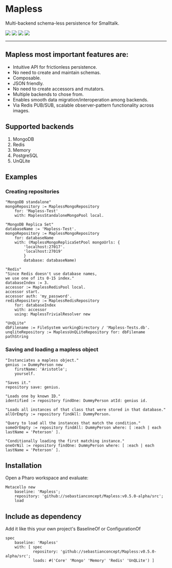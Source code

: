 # Mapless

Multi-backend schema-less persistence for Smalltalk.

<p align="left">
	<a href="https://github.com/sebastianconcept/Mapless/releases" alt="Releases">
		<img src="https://img.shields.io/github/v/tag/sebastianconcept/Mapless?label=release" /></a>
	<a href="https://github.com/sebastianconcept/Mapless/blob/develop/LICENSE" alt="License">
		<img src="https://img.shields.io/github/license/sebastianconcept/Mapless" /></a>
	<img src="https://img.shields.io/github/stars/sebastianconcept/Mapless?style=social" />
	<img src="https://img.shields.io/github/forks/sebastianconcept/Mapless?style=social" />
</p>

___

## Mapless most **important features** are:

- Intuitive API for frictionless persistence.
- No need to create and maintain schemas.
- Composable.
- JSON friendly.
- No need to create accessors and mutators.
- Multiple backends to chose from.
- Enables smooth data migration/interoperation among backends.
- Via Redis PUB/SUB, scalable observer-pattern functionality across images.

## Supported backends
1. MongoDB
2. Redis
3. Memory
4. PostgreSQL
5. UnQLite

## Examples

### Creating repositories

```Smalltalk
"MongoDB standalone"
mongoRepository := MaplessMongoRepository
	for: 'Mapless-Test'
	with: MaplessStandaloneMongoPool local.
```

```Smalltalk
"MongoDB Replica Set"
databaseName := 'Mapless-Test'.
mongoRepository := MaplessMongoRepository
	for: databaseName
	with: (MaplessMongoReplicaSetPool mongoUrls: {
		'localhost:27017'. 
		'localhost:27019'
		}
		database: databaseName)
```

```Smalltalk
"Redis"
"Since Redis doesn't use database names, 
we use one of its 0-15 index."
databaseIndex := 3.
accessor := MaplessRedisPool local.
accessor start.
accessor auth: 'my_password'.
redisRepository := MaplessRedisRepository
	for: databaseIndex
	with: accessor
	using: MaplessTrivialResolver new
```
```Smalltalk
"UnQLite"
dbFilename := FileSystem workingDirectory / 'Mapless-Tests.db'.
unqliteRepository := MaplessUnQLiteRepository for: dbFilename pathString
```

### Saving and loading a mapless object

```Smalltalk
"Instanciates a mapless object."
genius := DummyPerson new
	firstName: 'Aristotle';
	yourself.

"Saves it."
repository save: genius.	

"Loads one by known ID."
identified := repository findOne: DummyPerson atId: genius id.

"Loads all instances of that class that were stored in that database."
allOrEmpty := repository findAll: DummyPerson.

"Query to load all the instances that match the condition."
someOrEmpty := repository findAll: DummyPerson where: [ :each | each lastName = 'Peterson' ].

"Conditionally loading the first matching instance."
oneOrNil := repository findOne: DummyPerson where: [ :each | each lastName = 'Peterson' ].
```

## Installation

Open a Pharo workspace and evaluate:

	Metacello new
		baseline: 'Mapless';
		repository: 'github://sebastianconcept/Mapless:v0.5.0-alpha/src';
		load

## Include as dependency
Add it like this your own project's BaselineOf or ConfigurationOf 

	spec
		baseline: 'Mapless'
		with: [ spec
				repository: 'github://sebastianconcept/Mapless:v0.5.0-alpha/src';
				loads: #('Core' 'Mongo' 'Memory' 'Redis' 'UnQLite') ]